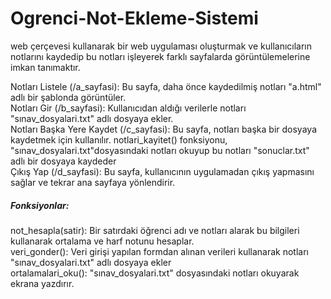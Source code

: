 # Ogrenci-Not-Ekleme-Sistemi
 
web çerçevesi kullanarak bir web uygulaması oluşturmak 
ve kullanıcıların notlarını kaydedip bu notları işleyerek farklı sayfalarda görüntülemelerine imkan tanımaktır.


Notları Listele (/a_sayfasi): Bu sayfa, daha önce kaydedilmiş notları "a.html" adlı bir şablonda görüntüler.<br> 
Notları Gir (/b_sayfasi): Kullanıcıdan aldığı verilerle notları "sınav_dosyalari.txt" adlı dosyaya ekler. <br> 
Notları Başka Yere Kaydet (/c_sayfasi): Bu sayfa, notları başka bir dosyaya kaydetmek için kullanılır. notlari_kayitet() fonksiyonu, "sınav_dosyalari.txt"dosyasındaki notları okuyup bu notları "sonuclar.txt" adlı bir dosyaya kaydeder<br> 
Çıkış Yap (/d_sayfasi): Bu sayfa, kullanıcının uygulamadan çıkış yapmasını sağlar ve tekrar ana sayfaya yönlendirir.


##### Fonksiyonlar:
not_hesapla(satir): Bir satırdaki öğrenci adı ve notları alarak bu bilgileri kullanarak ortalama ve harf notunu hesaplar.<br> 
veri_gonder(): Veri girişi yapılan formdan alınan verileri kullanarak notları "sınav_dosyalari.txt" adlı dosyaya ekler<br> 
ortalamalari_oku(): "sınav_dosyalari.txt" dosyasındaki notları okuyarak ekrana yazdırır.
